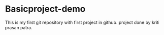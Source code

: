 # Basicproject-demo
This is my first git repository with first project in github.
project done by kriti prasan patra.

